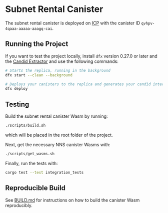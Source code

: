 # Subnet Rental Canister

The subnet rental canister is deployed on [ICP](https://dashboard.internetcomputer.org/canister/qvhpv-4qaaa-aaaaa-aaagq-cai) with the canister ID `qvhpv-4qaaa-aaaaa-aaagq-cai`.

## Running the Project
If you want to test the project locally, install `dfx` version 0.27.0 or later and the [Candid Extractor](https://github.com/dfinity/candid-extractor) and use the following commands:

```bash
# Starts the replica, running in the background
dfx start --clean --background

# Deploys your canisters to the replica and generates your candid interface
dfx deploy
```

## Testing
Build the subnet rental canister Wasm by running:

```bash
./scripts/build.sh
```
which will be placed in the root folder of the project.

Next, get the necessary NNS canister Wasms with:

```bash
./scripts/get_wasms.sh
```
Finally, run the tests with:

```bash
cargo test --test integration_tests
```

## Reproducible Build
See [BUILD.md](BUILD.md) for instructions on how to build the canister Wasm reproducibly.
